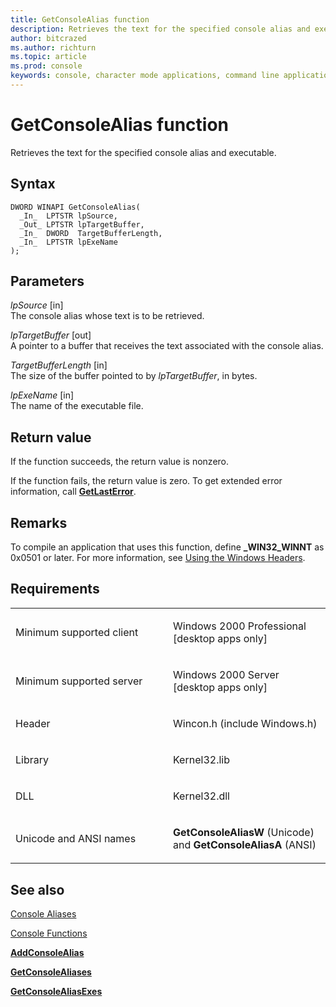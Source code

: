 ```yaml
---
title: GetConsoleAlias function
description: Retrieves the text for the specified console alias and executable.
author: bitcrazed
ms.author: richturn
ms.topic: article
ms.prod: console
keywords: console, character mode applications, command line applications, terminal applications, console api
---
```


# GetConsoleAlias function


Retrieves the text for the specified console alias and executable.

Syntax
------

```ManagedCPlusPlus
DWORD WINAPI GetConsoleAlias(
  _In_  LPTSTR lpSource,
  _Out_ LPTSTR lpTargetBuffer,
  _In_  DWORD  TargetBufferLength,
  _In_  LPTSTR lpExeName
);
```

Parameters
----------

*lpSource* \[in\]  
The console alias whose text is to be retrieved.

*lpTargetBuffer* \[out\]  
A pointer to a buffer that receives the text associated with the console alias.

*TargetBufferLength* \[in\]  
The size of the buffer pointed to by *lpTargetBuffer*, in bytes.

*lpExeName* \[in\]  
The name of the executable file.

Return value
------------

If the function succeeds, the return value is nonzero.

If the function fails, the return value is zero. To get extended error information, call [**GetLastError**](https://msdn.microsoft.com/library/windows/desktop/ms679360).

Remarks
-------

To compile an application that uses this function, define **\_WIN32\_WINNT** as 0x0501 or later. For more information, see [Using the Windows Headers](https://msdn.microsoft.com/library/windows/desktop/aa383745).

Requirements
------------

<table>
<colgroup>
<col width="50%" />
<col width="50%" />
</colgroup>
<tbody>
<tr class="odd">
<td><p>Minimum supported client</p></td>
<td><p>Windows 2000 Professional [desktop apps only]</p></td>
</tr>
<tr class="even">
<td><p>Minimum supported server</p></td>
<td><p>Windows 2000 Server [desktop apps only]</p></td>
</tr>
<tr class="odd">
<td><p>Header</p></td>
<td>Wincon.h (include Windows.h)</td>
</tr>
<tr class="even">
<td><p>Library</p></td>
<td>Kernel32.lib</td>
</tr>
<tr class="odd">
<td><p>DLL</p></td>
<td>Kernel32.dll</td>
</tr>
<tr class="even">
<td><p>Unicode and ANSI names</p></td>
<td><p><strong>GetConsoleAliasW</strong> (Unicode) and <strong>GetConsoleAliasA</strong> (ANSI)</p></td>
</tr>
<tr class="odd">
</tr>
<tr class="even">
</tr>
<tr class="odd">
</tr>
<tr class="even">
</tr>
</tbody>
</table>

## <span id="see_also"></span>See also


[Console Aliases](console-aliases.md)

[Console Functions](console-functions.md)

[**AddConsoleAlias**](addconsolealias.md)

[**GetConsoleAliases**](getconsolealiases.md)

[**GetConsoleAliasExes**](getconsolealiasexes.md)

 

 




